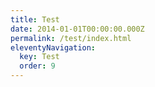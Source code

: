 ```yaml
---
title: Test
date: 2014-01-01T00:00:00.000Z
permalink: /test/index.html
eleventyNavigation:
  key: Test
  order: 9
---
```

